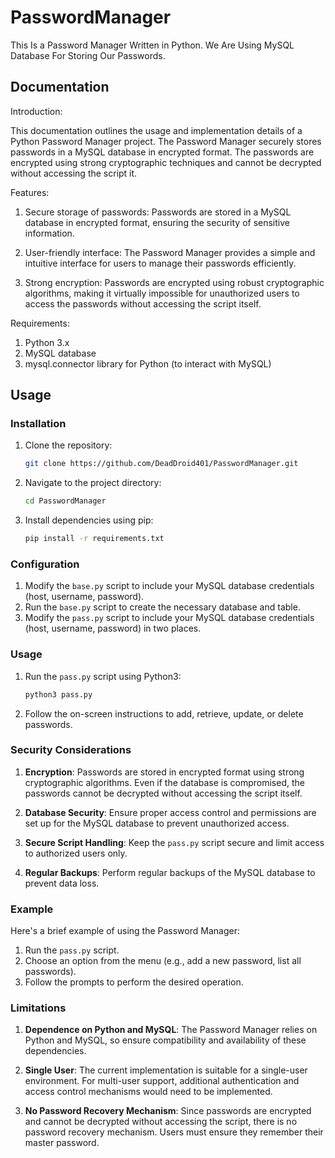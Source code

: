 
# PasswordManager

This Is a Password Manager Written in Python.
We Are Using MySQL Database For Storing Our Passwords.


## Documentation

Introduction:

This documentation outlines the usage and implementation details of a Python Password Manager project. The Password Manager securely stores passwords in a MySQL database in encrypted format. The passwords are encrypted using strong cryptographic techniques and cannot be decrypted without accessing the script it.

Features:

1. Secure storage of passwords: Passwords are stored in a MySQL database in encrypted format, ensuring the security of sensitive information.

2.  User-friendly interface: The Password Manager provides a simple and intuitive interface for users to manage their passwords efficiently.

3. Strong encryption: Passwords are encrypted using robust cryptographic algorithms, making it virtually impossible for unauthorized users to access the passwords without accessing the script itself.

Requirements:

   1. Python 3.x
   2. MySQL database
   3. mysql.connector library for Python (to interact with MySQL)

## Usage

### Installation

1. Clone the repository:
    ```bash
    git clone https://github.com/DeadDroid401/PasswordManager.git
    ```

2. Navigate to the project directory:
    ```bash
    cd PasswordManager
    ```

3. Install dependencies using pip:
    ```bash
    pip install -r requirements.txt
    ```

### Configuration

1. Modify the `base.py` script to include your MySQL database credentials (host, username, password).
2. Run the `base.py` script to create the necessary database and table.
3. Modify the `pass.py` script to include your MySQL database credentials (host, username, password) in two places.

### Usage

1. Run the `pass.py` script using Python3:
    ```bash
    python3 pass.py
    ```

2. Follow the on-screen instructions to add, retrieve, update, or delete passwords.

### Security Considerations

1. **Encryption**: Passwords are stored in encrypted format using strong cryptographic algorithms. Even if the database is compromised, the passwords cannot be decrypted without accessing the script itself.
  
2. **Database Security**: Ensure proper access control and permissions are set up for the MySQL database to prevent unauthorized access.

3. **Secure Script Handling**: Keep the `pass.py` script secure and limit access to authorized users only.

4. **Regular Backups**: Perform regular backups of the MySQL database to prevent data loss.

### Example

Here's a brief example of using the Password Manager:

1. Run the `pass.py` script.
2. Choose an option from the menu (e.g., add a new password, list all passwords).
3. Follow the prompts to perform the desired operation.

### Limitations

1. **Dependence on Python and MySQL**: The Password Manager relies on Python and MySQL, so ensure compatibility and availability of these dependencies.

2. **Single User**: The current implementation is suitable for a single-user environment. For multi-user support, additional authentication and access control mechanisms would need to be implemented.

3. **No Password Recovery Mechanism**: Since passwords are encrypted and cannot be decrypted without accessing the script, there is no password recovery mechanism. Users must ensure they remember their master password.

